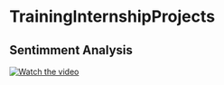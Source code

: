 # TrainingInternshipProjects
## Sentimment Analysis
[![Watch the video](https://raw.githubusercontent.com/Royalrival/TrainingInternshipProjects/main/Sentiment/Analysis/Image/1.png)](https://raw.githubusercontent.com/Royalrival/TrainingInternshipProjects/main/Sentiment/Analysisvideo.mp4)
